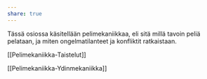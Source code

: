 ```yaml
---
share: true
---
```


Tässä osiossa käsitellään pelimekaniikkaa, eli sitä millä tavoin peliä pelataan, ja miten ongelmatilanteet ja konfliktit ratkaistaan.

[[Pelimekaniikka-Taistelut]]

[[Pelimekaniikka-Ydinmekaniikka]]

